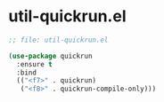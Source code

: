 # util-quickrun.el

``` lisp
;; file: util-quickrun.el

(use-package quickrun
  :ensure t
  :bind
  (("<f7>" . quickrun)
   ("<f8>" . quickrun-compile-only)))
```